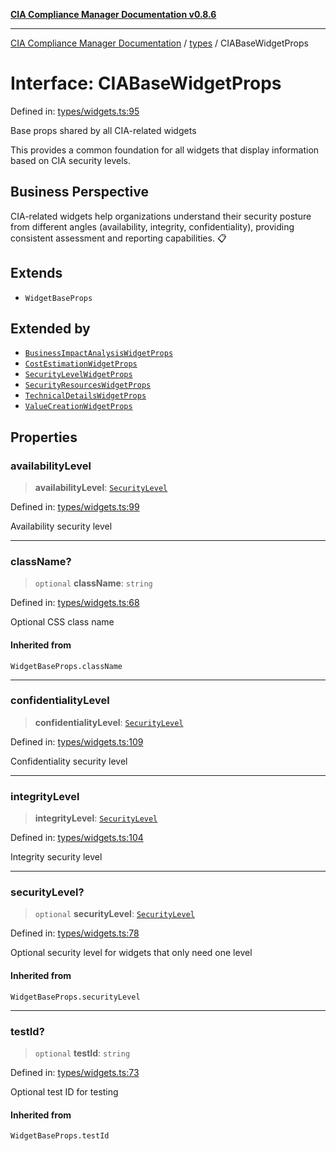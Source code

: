 [**CIA Compliance Manager Documentation v0.8.6**](../../README.md)

***

[CIA Compliance Manager Documentation](../../modules.md) / [types](../README.md) / CIABaseWidgetProps

# Interface: CIABaseWidgetProps

Defined in: [types/widgets.ts:95](https://github.com/Hack23/cia-compliance-manager/blob/050a250237d6f621490781dbdf95155919f35aed/src/types/widgets.ts#L95)

Base props shared by all CIA-related widgets

This provides a common foundation for all widgets that display
information based on CIA security levels.

## Business Perspective

CIA-related widgets help organizations understand their security posture
from different angles (availability, integrity, confidentiality),
providing consistent assessment and reporting capabilities. 📋

## Extends

- `WidgetBaseProps`

## Extended by

- [`BusinessImpactAnalysisWidgetProps`](BusinessImpactAnalysisWidgetProps.md)
- [`CostEstimationWidgetProps`](CostEstimationWidgetProps.md)
- [`SecurityLevelWidgetProps`](SecurityLevelWidgetProps.md)
- [`SecurityResourcesWidgetProps`](SecurityResourcesWidgetProps.md)
- [`TechnicalDetailsWidgetProps`](TechnicalDetailsWidgetProps.md)
- [`ValueCreationWidgetProps`](ValueCreationWidgetProps.md)

## Properties

### availabilityLevel

> **availabilityLevel**: [`SecurityLevel`](../../index/type-aliases/SecurityLevel.md)

Defined in: [types/widgets.ts:99](https://github.com/Hack23/cia-compliance-manager/blob/050a250237d6f621490781dbdf95155919f35aed/src/types/widgets.ts#L99)

Availability security level

***

### className?

> `optional` **className**: `string`

Defined in: [types/widgets.ts:68](https://github.com/Hack23/cia-compliance-manager/blob/050a250237d6f621490781dbdf95155919f35aed/src/types/widgets.ts#L68)

Optional CSS class name

#### Inherited from

`WidgetBaseProps.className`

***

### confidentialityLevel

> **confidentialityLevel**: [`SecurityLevel`](../../index/type-aliases/SecurityLevel.md)

Defined in: [types/widgets.ts:109](https://github.com/Hack23/cia-compliance-manager/blob/050a250237d6f621490781dbdf95155919f35aed/src/types/widgets.ts#L109)

Confidentiality security level

***

### integrityLevel

> **integrityLevel**: [`SecurityLevel`](../../index/type-aliases/SecurityLevel.md)

Defined in: [types/widgets.ts:104](https://github.com/Hack23/cia-compliance-manager/blob/050a250237d6f621490781dbdf95155919f35aed/src/types/widgets.ts#L104)

Integrity security level

***

### securityLevel?

> `optional` **securityLevel**: [`SecurityLevel`](../../index/type-aliases/SecurityLevel.md)

Defined in: [types/widgets.ts:78](https://github.com/Hack23/cia-compliance-manager/blob/050a250237d6f621490781dbdf95155919f35aed/src/types/widgets.ts#L78)

Optional security level for widgets that only need one level

#### Inherited from

`WidgetBaseProps.securityLevel`

***

### testId?

> `optional` **testId**: `string`

Defined in: [types/widgets.ts:73](https://github.com/Hack23/cia-compliance-manager/blob/050a250237d6f621490781dbdf95155919f35aed/src/types/widgets.ts#L73)

Optional test ID for testing

#### Inherited from

`WidgetBaseProps.testId`
